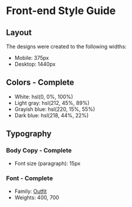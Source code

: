 # Front-end Style Guide

## Layout

The designs were created to the following widths:

- Mobile: 375px
- Desktop: 1440px

## Colors - Complete

- White: hsl(0, 0%, 100%)
- Light gray: hsl(212, 45%, 89%)
- Grayish blue: hsl(220, 15%, 55%) 
- Dark blue: hsl(218, 44%, 22%) 

## Typography

### Body Copy - Complete

- Font size (paragraph): 15px

### Font - Complete

- Family: [Outfit](https://fonts.google.com/specimen/Outfit)
- Weights: 400, 700
